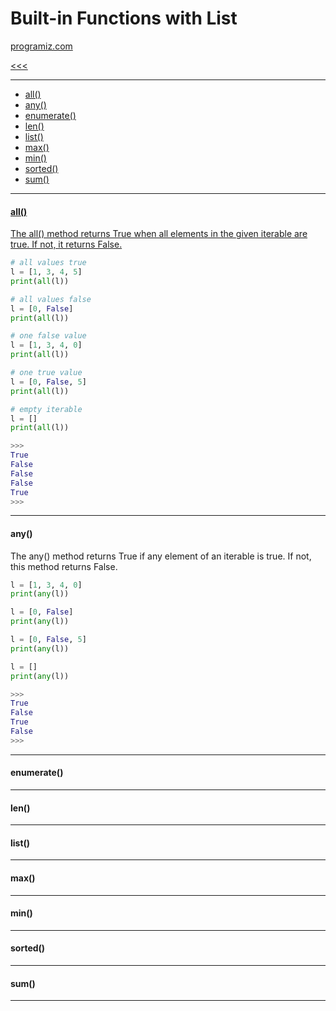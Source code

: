 
Built-in Functions with List
======

[programiz.com](https://www.programiz.com/python-programming/list#method)

[<<<](https://github.com/ttltrk/PRG/blob/master/PY/DOC/OPYM/01_OBJ_DS/LISTS/LISTS.MD)

---

* <a href="#1">all()
* <a href="#2">any()
* <a href="#3">enumerate()
* <a href="#4">len()
* <a href="#5">list()
* <a href="#6">max()
* <a href="#7">min()
* <a href="#8">sorted()
* <a href="#9">sum()

---

<h4 id="1">all()</h4>

The all() method returns True when all elements in the given iterable are true. If not, it returns False.

```python
# all values true
l = [1, 3, 4, 5]
print(all(l))

# all values false
l = [0, False]
print(all(l))

# one false value
l = [1, 3, 4, 0]
print(all(l))

# one true value
l = [0, False, 5]
print(all(l))

# empty iterable
l = []
print(all(l))

>>>
True
False
False
False
True
>>>
```

---

<h4 id="2">any()</h4>

The any() method returns True if any element of an iterable is true. If not, this method returns False.

```python
l = [1, 3, 4, 0]
print(any(l))

l = [0, False]
print(any(l))

l = [0, False, 5]
print(any(l))

l = []
print(any(l))

>>>
True
False
True
False
>>>
```

---

<h4 id="3">enumerate()</h4>

---

<h4 id="4">len()</h4>

---

<h4 id="5">list()</h4>

---

<h4 id="6">max()</h4>

---

<h4 id="7">min()</h4>

---

<h4 id="8">sorted()</h4>

---

<h4 id="9">sum()</h4>

---
